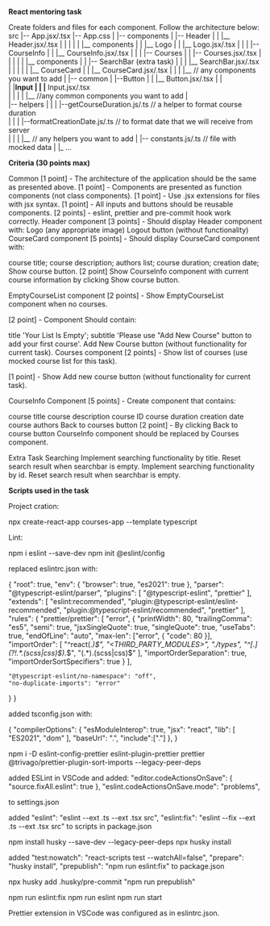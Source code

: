 **React mentoring task**

Create folders and files for each component. Follow the architecture below:
src
  |-- App.jsx/.tsx
  |-- App.css
  |
  |-- components
  |   |-- Header
  |   |    |__ Header.jsx/.tsx
  |   |    |
  |   |    |__ components
  |   |        |__ Logo
  |   |            |__ Logo.jsx/.tsx
  |   |
  |   |-- CourseInfo
  |   |   |__ CourseInfo.jsx/.tsx
  |   |
  |   |-- Courses
  |   |   |-- Courses.jsx/.tsx
  |   |   |
  |   |   |__ components
  |   |      |-- SearchBar (extra task)
  |   |      |  |__ SearchBar.jsx/.tsx
  |   |      |
  |   |      |__ CourseCard
  |   |         |__ CourseCard.jsx/.tsx
  |   |
  |   |__ // any components you want to add 
  |
  |-- common
  |   |--Button
  |   |  |__ Button.jsx/.tsx
  |   |  
  |   |__Input
  |   |   |__ Input.jsx/.tsx   
  |   |   |
  |   |__ //any common components you want to add
  |          
  |-- helpers
  |    |
  |    |--getCourseDuration.js/.ts // a helper to format course duration   
  |    |
  |    |--formatCreationDate.js/.ts // to format date that we will receive from server  
  |    |
  |    |__ // any helpers you want to add
  |
  |-- constants.js/.ts // file with mocked data
  |
  |_ ...

**Criteria (30 points max)**

Common
[1 point] - The architecture of the application should be the same as presented above.
[1 point] - Components are presented as function components (not class components).
[1 point] - Use .jsx extensions for files with jsx syntax.
[1 point] - All inputs and buttons should be reusable components.
[2 points] - eslint, prettier and pre-commit hook work correctly.
Header component
[3 points] - Should display Header component with:
Logo (any appropriate image)
Logout button (without functionality)
CourseCard component
[5 points] - Should display CourseCard component with:

course title;
course description;
authors list;
course duration;
creation date;
Show course button.
[2 point] Show CourseInfo component with current course information by clicking Show course button.

EmptyCourseList component
[2 points] - Show EmptyCourseList component when no courses.

[2 point] - Component Should contain:

title 'Your List Is Empty';
subtitle 'Please use "Add New Course" button to add your first course'.
Add New Course button (without functionality for current task).
Courses component
[2 points] - Show list of courses (use mocked course list for this task).

[1 point] - Show Add new course button (without functionality for current task).

CourseInfo Component
[5 points] - Create component that contains:

course title
course description
course ID
course duration
creation date
course authors
Back to courses button
[2 point] - By clicking Back to course button CourseInfo component should be replaced by Courses component.

Extra Task
Searching
Implement searching functionality by title. Reset search result when searchbar is empty.
Implement searching functionality by id. Reset search result when searchbar is empty.

**Scripts used in the task**

Project cration:

npx create-react-app courses-app --template typescript

Lint:

npm i eslint --save-dev
npm init @eslint/config

replaced eslintrc.json with:

{
  "root": true,
  "env": {
    "browser": true,
    "es2021": true
  },
  "parser": "@typescript-eslint/parser",
  "plugins": [
    "@typescript-eslint",
    "prettier"
  ],
  "extends": [
    "eslint:recommended",
    "plugin:@typescript-eslint/eslint-recommended",
    "plugin:@typescript-eslint/recommended",
    "prettier"
  ],
  "rules": {
    "prettier/prettier": [
      "error", {
        "printWidth": 80,
        "trailingComma": "es5",
        "semi": true,
        "jsxSingleQuote": true,
        "singleQuote": true,
        "useTabs": true,
        "endOfLine": "auto",
        "max-len": ["error", { "code": 80 }],
        "importOrder": [
          "^react(.*)$",
          "<THIRD_PARTY_MODULES>",
          "./types",
          "^[.](?!.*.(scss|css)$).*$",
          "(.*).(scss|css)$"
        ],
        "importOrderSeparation": true,
        "importOrderSortSpecifiers": true
      }
    ],

    "@typescript-eslint/no-namespace": "off",
    "no-duplicate-imports": "error"
  }
}

added tsconfig.json with:

{
  "compilerOptions": {
    "esModuleInterop": true,
    "jsx": "react",
    "lib": [
      "ES2021",
      "dom"
    ],
    "baseUrl": ".",
    "include":["."]
  },
}

npm i -D eslint-config-prettier eslint-plugin-prettier prettier @trivago/prettier-plugin-sort-imports --legacy-peer-deps

added ESLint in VSCode and added:
"editor.codeActionsOnSave": {
        "source.fixAll.eslint": true
    },
    "eslint.codeActionsOnSave.mode": "problems",

to settings.json

added
"eslint": "eslint --ext .ts --ext .tsx src",
"eslint:fix": "eslint --fix --ext .ts --ext .tsx src"
to scripts in package.json

npm install husky --save-dev --legacy-peer-deps
npx husky install

added 
"test:nowatch": "react-scripts test --watchAll=false",
"prepare": "husky install",
"prepublish": "npm run eslint:fix"
to package.json

npx husky add .husky/pre-commit "npm run prepublish"

npm run eslint:fix
npm run eslint
npm run start

Prettier extension in VSCode was configured as in eslintrc.json.